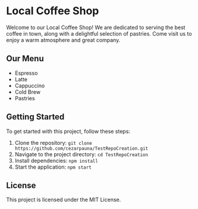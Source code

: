 # Local Coffee Shop

Welcome to our Local Coffee Shop! We are dedicated to serving the best coffee in town, along with a delightful selection of pastries. Come visit us to enjoy a warm atmosphere and great company.

## Our Menu
- Espresso
- Latte
- Cappuccino
- Cold Brew
- Pastries

## Getting Started
To get started with this project, follow these steps:
1. Clone the repository: `git clone https://github.com/cezarpauna/TestRepoCreation.git`
2. Navigate to the project directory: `cd TestRepoCreation`
3. Install dependencies: `npm install`
4. Start the application: `npm start`

## License
This project is licensed under the MIT License.
